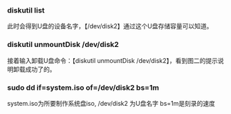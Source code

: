 ### diskutil list
此时会得到U盘的设备名字，【/dev/disk2】通过这个U盘存储容量可以知道。
### diskutil unmountDisk /dev/disk2
接着输入卸载U盘命令：【diskutil unmountDisk /dev/disk2】，看到图二的提示说明卸载成功了的。
### sudo dd if=system.iso of=/dev/disk2 bs=1m
system.iso为所要制作系统盘iso, /dev/disk2 为U盘名字 bs=1m是刻录的速度
